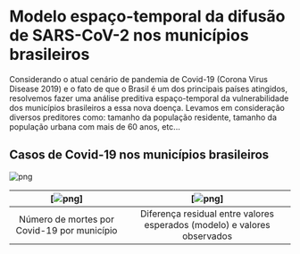 # Modelo espaço-temporal da difusão de SARS-CoV-2 nos municípios brasileiros

Considerando o atual cenário de pandemia de Covid-19 (Corona Virus Disease 2019) e o fato de que o Brasil é um dos principais países atingidos, resolvemos fazer uma análise preditiva espaço-temporal da vulnerabilidade dos municípios brasileiros a essa nova doença. Levamos em consideração diversos preditores como: tamanho da população residente, tamanho da população urbana com mais de 60 anos, etc...

## Casos de Covid-19 nos municípios brasileiros
![png](figures_website/map_confirmed_03-01.png)





| [![png](figures_website/map_deaths-01.png)]  | [![png](figures_website/Residuals_RdBu_centered_03-01.png)] |
|:---:|:---:|
| Número de mortes por Covid-19 por município | Diferença residual entre valores esperados (modelo) e valores observados |

